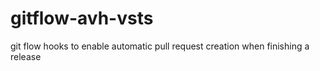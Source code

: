 # gitflow-avh-vsts
git flow hooks to enable automatic pull request creation when finishing a release
